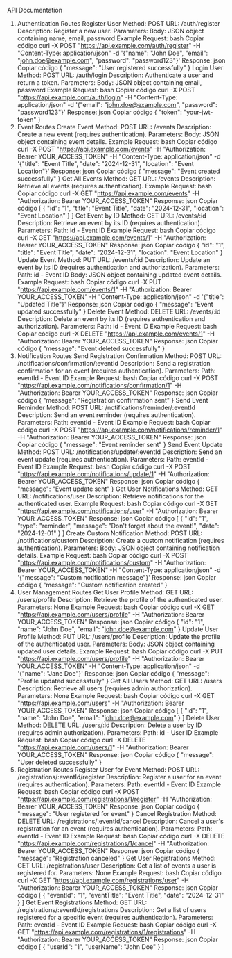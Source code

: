 API Documentation
1. Authentication Routes
Register User
Method: POST
URL: /auth/register
Description: Register a new user.
Parameters:
Body: JSON object containing name, email, password
Example Request:
bash
Copiar código
curl -X POST "https://api.example.com/auth/register" -H "Content-Type: application/json" -d '{"name": "John Doe", "email": "john.doe@example.com", "password": "password123"}'
Response:
json
Copiar código
{
  "message": "User registered successfully"
}
Login User
Method: POST
URL: /auth/login
Description: Authenticate a user and return a token.
Parameters:
Body: JSON object containing email, password
Example Request:
bash
Copiar código
curl -X POST "https://api.example.com/auth/login" -H "Content-Type: application/json" -d '{"email": "john.doe@example.com", "password": "password123"}'
Response:
json
Copiar código
{
  "token": "your-jwt-token"
}
2. Event Routes
Create Event
Method: POST
URL: /events
Description: Create a new event (requires authentication).
Parameters:
Body: JSON object containing event details.
Example Request:
bash
Copiar código
curl -X POST "https://api.example.com/events" -H "Authorization: Bearer YOUR_ACCESS_TOKEN" -H "Content-Type: application/json" -d '{"title": "Event Title", "date": "2024-12-31", "location": "Event Location"}'
Response:
json
Copiar código
{
  "message": "Event created successfully"
}
Get All Events
Method: GET
URL: /events
Description: Retrieve all events (requires authentication).
Example Request:
bash
Copiar código
curl -X GET "https://api.example.com/events" -H "Authorization: Bearer YOUR_ACCESS_TOKEN"
Response:
json
Copiar código
[
  {
    "id": "1",
    "title": "Event Title",
    "date": "2024-12-31",
    "location": "Event Location"
  }
]
Get Event by ID
Method: GET
URL: /events/:id
Description: Retrieve an event by its ID (requires authentication).
Parameters:
Path: id - Event ID
Example Request:
bash
Copiar código
curl -X GET "https://api.example.com/events/1" -H "Authorization: Bearer YOUR_ACCESS_TOKEN"
Response:
json
Copiar código
{
  "id": "1",
  "title": "Event Title",
  "date": "2024-12-31",
  "location": "Event Location"
}
Update Event
Method: PUT
URL: /events/:id
Description: Update an event by its ID (requires authentication and authorization).
Parameters:
Path: id - Event ID
Body: JSON object containing updated event details.
Example Request:
bash
Copiar código
curl -X PUT "https://api.example.com/events/1" -H "Authorization: Bearer YOUR_ACCESS_TOKEN" -H "Content-Type: application/json" -d '{"title": "Updated Title"}'
Response:
json
Copiar código
{
  "message": "Event updated successfully"
}
Delete Event
Method: DELETE
URL: /events/:id
Description: Delete an event by its ID (requires authentication and authorization).
Parameters:
Path: id - Event ID
Example Request:
bash
Copiar código
curl -X DELETE "https://api.example.com/events/1" -H "Authorization: Bearer YOUR_ACCESS_TOKEN"
Response:
json
Copiar código
{
  "message": "Event deleted successfully"
}
3. Notification Routes
Send Registration Confirmation
Method: POST
URL: /notifications/confirmation/:eventId
Description: Send a registration confirmation for an event (requires authentication).
Parameters:
Path: eventId - Event ID
Example Request:
bash
Copiar código
curl -X POST "https://api.example.com/notifications/confirmation/1" -H "Authorization: Bearer YOUR_ACCESS_TOKEN"
Response:
json
Copiar código
{
  "message": "Registration confirmation sent"
}
Send Event Reminder
Method: POST
URL: /notifications/reminder/:eventId
Description: Send an event reminder (requires authentication).
Parameters:
Path: eventId - Event ID
Example Request:
bash
Copiar código
curl -X POST "https://api.example.com/notifications/reminder/1" -H "Authorization: Bearer YOUR_ACCESS_TOKEN"
Response:
json
Copiar código
{
  "message": "Event reminder sent"
}
Send Event Update
Method: POST
URL: /notifications/update/:eventId
Description: Send an event update (requires authentication).
Parameters:
Path: eventId - Event ID
Example Request:
bash
Copiar código
curl -X POST "https://api.example.com/notifications/update/1" -H "Authorization: Bearer YOUR_ACCESS_TOKEN"
Response:
json
Copiar código
{
  "message": "Event update sent"
}
Get User Notifications
Method: GET
URL: /notifications/user
Description: Retrieve notifications for the authenticated user.
Example Request:
bash
Copiar código
curl -X GET "https://api.example.com/notifications/user" -H "Authorization: Bearer YOUR_ACCESS_TOKEN"
Response:
json
Copiar código
[
  {
    "id": "1",
    "type": "reminder",
    "message": "Don't forget about the event!",
    "date": "2024-12-01"
  }
]
Create Custom Notification
Method: POST
URL: /notifications/custom
Description: Create a custom notification (requires authentication).
Parameters:
Body: JSON object containing notification details.
Example Request:
bash
Copiar código
curl -X POST "https://api.example.com/notifications/custom" -H "Authorization: Bearer YOUR_ACCESS_TOKEN" -H "Content-Type: application/json" -d '{"message": "Custom notification message"}'
Response:
json
Copiar código
{
  "message": "Custom notification created"
}
4. User Management Routes
Get User Profile
Method: GET
URL: /users/profile
Description: Retrieve the profile of the authenticated user.
Parameters: None
Example Request:
bash
Copiar código
curl -X GET "https://api.example.com/users/profile" -H "Authorization: Bearer YOUR_ACCESS_TOKEN"
Response:
json
Copiar código
{
  "id": "1",
  "name": "John Doe",
  "email": "john.doe@example.com"
}
Update User Profile
Method: PUT
URL: /users/profile
Description: Update the profile of the authenticated user.
Parameters:
Body: JSON object containing updated user details.
Example Request:
bash
Copiar código
curl -X PUT "https://api.example.com/users/profile" -H "Authorization: Bearer YOUR_ACCESS_TOKEN" -H "Content-Type: application/json" -d '{"name": "Jane Doe"}'
Response:
json
Copiar código
{
  "message": "Profile updated successfully"
}
Get All Users
Method: GET
URL: /users
Description: Retrieve all users (requires admin authorization).
Parameters: None
Example Request:
bash
Copiar código
curl -X GET "https://api.example.com/users" -H "Authorization: Bearer YOUR_ACCESS_TOKEN"
Response:
json
Copiar código
[
  {
    "id": "1",
    "name": "John Doe",
    "email": "john.doe@example.com"
  }
]
Delete User
Method: DELETE
URL: /users/:id
Description: Delete a user by ID (requires admin authorization).
Parameters:
Path: id - User ID
Example Request:
bash
Copiar código
curl -X DELETE "https://api.example.com/users/1" -H "Authorization: Bearer YOUR_ACCESS_TOKEN"
Response:
json
Copiar código
{
  "message": "User deleted successfully"
}
5. Registration Routes
Register User for Event
Method: POST
URL: /registrations/:eventId/register
Description: Register a user for an event (requires authentication).
Parameters:
Path: eventId - Event ID
Example Request:
bash
Copiar código
curl -X POST "https://api.example.com/registrations/1/register" -H "Authorization: Bearer YOUR_ACCESS_TOKEN"
Response:
json
Copiar código
{
  "message": "User registered for event"
}
Cancel Registration
Method: DELETE
URL: /registrations/:eventId/cancel
Description: Cancel a user's registration for an event (requires authentication).
Parameters:
Path: eventId - Event ID
Example Request:
bash
Copiar código
curl -X DELETE "https://api.example.com/registrations/1/cancel" -H "Authorization: Bearer YOUR_ACCESS_TOKEN"
Response:
json
Copiar código
{
  "message": "Registration canceled"
}
Get User Registrations
Method: GET
URL: /registrations/user
Description: Get a list of events a user is registered for.
Parameters: None
Example Request:
bash
Copiar código
curl -X GET "https://api.example.com/registrations/user" -H "Authorization: Bearer YOUR_ACCESS_TOKEN"
Response:
json
Copiar código
[
  {
    "eventId": "1",
    "eventTitle": "Event Title",
    "date": "2024-12-31"
  }
]
Get Event Registrations
Method: GET
URL: /registrations/:eventId/registrations
Description: Get a list of users registered for a specific event (requires authentication).
Parameters:
Path: eventId - Event ID
Example Request:
bash
Copiar código
curl -X GET "https://api.example.com/registrations/1/registrations" -H "Authorization: Bearer YOUR_ACCESS_TOKEN"
Response:
json
Copiar código
[
  {
    "userId": "1",
    "userName": "John Doe"
  }
]
